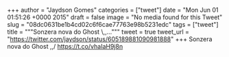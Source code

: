 
+++
author = "Jaydson Gomes"
categories = ["tweet"]
date = "Mon Jun 01 01:51:26 +0000 2015"
draft = false
image = "No media found for this Tweet"
slug = "08dc0631be1b4cd02c6f6cae77763e98b5231edc"
tags = ["tweet"]
title = """Sonzera nova do Ghost &#92;,,..."""
tweet = true
tweet_url = "https://twitter.com/jaydson/status/605189881090981888"
+++
Sonzera nova do Ghost \,,/ https://t.co/vhaIaH9j8n
